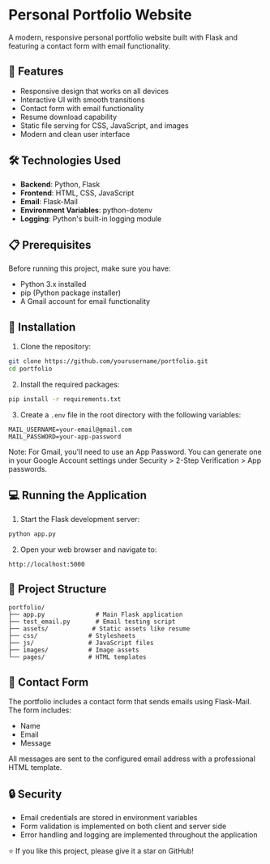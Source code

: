 # Personal Portfolio Website

A modern, responsive personal portfolio website built with Flask and featuring a contact form with email functionality.

## 🌟 Features

- Responsive design that works on all devices
- Interactive UI with smooth transitions
- Contact form with email functionality
- Resume download capability
- Static file serving for CSS, JavaScript, and images
- Modern and clean user interface

## 🛠️ Technologies Used

- **Backend**: Python, Flask
- **Frontend**: HTML, CSS, JavaScript
- **Email**: Flask-Mail
- **Environment Variables**: python-dotenv
- **Logging**: Python's built-in logging module

## 📋 Prerequisites

Before running this project, make sure you have:

- Python 3.x installed
- pip (Python package installer)
- A Gmail account for email functionality

## 🚀 Installation

1. Clone the repository:
```bash
git clone https://github.com/yourusername/portfolio.git
cd portfolio
```

2. Install the required packages:
```bash
pip install -r requirements.txt
```

3. Create a `.env` file in the root directory with the following variables:
```
MAIL_USERNAME=your-email@gmail.com
MAIL_PASSWORD=your-app-password
```

Note: For Gmail, you'll need to use an App Password. You can generate one in your Google Account settings under Security > 2-Step Verification > App passwords.

## 💻 Running the Application

1. Start the Flask development server:
```bash
python app.py
```

2. Open your web browser and navigate to:
```
http://localhost:5000
```

## 📁 Project Structure

```
portfolio/
├── app.py              # Main Flask application
├── test_email.py       # Email testing script
├── assets/            # Static assets like resume
├── css/              # Stylesheets
├── js/               # JavaScript files
├── images/           # Image assets
└── pages/            # HTML templates
```

## 📧 Contact Form

The portfolio includes a contact form that sends emails using Flask-Mail. The form includes:
- Name
- Email
- Message

All messages are sent to the configured email address with a professional HTML template.

## 🔒 Security

- Email credentials are stored in environment variables
- Form validation is implemented on both client and server side
- Error handling and logging are implemented throughout the application


⭐️ If you like this project, please give it a star on GitHub! 
